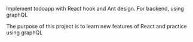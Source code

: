 Implement todoapp with React hook and Ant design.
For backend, using graphQL

The purpose of this project is to learn new features of React and practice using graphQL
